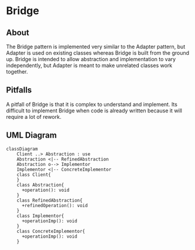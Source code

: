 # Bridge

## About

The Bridge pattern is implemented very similar to the Adapter pattern, but Adapter is used on existing classes whereas 
Bridge is built from the ground up. Bridge is intended to allow abstraction and implementation to vary independently, but 
Adapter is meant to make unrelated classes work together.

## Pitfalls

A pitfall of Bridge is that it is complex to understand and implement. Its difficult to implement Bridge when code is 
already written because it will require a lot of rework.

## UML Diagram

```mermaid
classDiagram
    Client ..> Abstraction : use
    Abstraction <|-- RefinedAbstraction
    Abstraction o--> Implementor
    Implementor <|-- ConcreteImplementor
    class Client{
    }
    class Abstraction{
      +operation(): void
    }
    class RefinedAbstraction{
      +refinedOperation(): void
    }
    class Implementor{
      +operationImp(): void
    }
    class ConcreteImplementor{
      +operationImp(): void
    }
```
